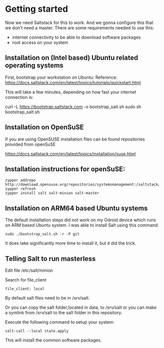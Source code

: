 # Getting started
Now we need Saltstack for this to work.
And we gonna configure this that we don't need a master.
There are some requirements needed to use this:
- internet connectivity to be able to download software packages
- root access on your system

## Installation on (Intel based) Ubuntu related operating systems
First, bootstrap your workstation on Ubuntu:
Reference: https://docs.saltstack.com/en/latest/topics/tutorials/quickstart.html

This will take a few minutes, depending on how fast your internet connection is:

curl -L https://bootstrap.saltstack.com -o bootstrap_salt.sh
sudo sh bootstrap_salt.sh

## Installation on OpenSuSE
If you are using OpenSUSE installation files can be found repositories provided from openSuSE

https://docs.saltstack.com/en/latest/topics/installation/suse.html

## Installation instructions for openSuSE:
```
zypper addrepo http://download.opensuse.org/repositories/systemsmanagement:/saltstack/openSUSE_Tumbleweed/systemsmanagement:saltstack.repo
zypper refresh
zypper install salt salt-minion salt-master
```
## Installation on ARM64 based Ubuntu systems
The default installation steps did not work on my Odroid device which runs on ARM based Ubuntu system.
I was able to install Salt using this command: 
```
sudo ./bootstrap_salt.sh -r -P git
```
It does take significantly more time to install it, but it did the trick.


## Telling Salt to run masterless
Edit file /etc/salt/minion

Search for file_client
```
file_client: local
```
By default salt files need to be in /srv/salt. 

Or you can copy the salt folder,located in data,  to /srv/salt or you can make a symlink from /srv/salt to the salt folder in this repository.

Execute the following command to setup your system:
```
salt-call --local state.apply
```
This will install the common software packages.

